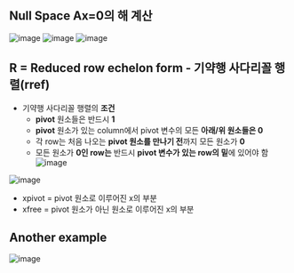 ## Null Space Ax=0의 해 계산
![image](https://github.com/user-attachments/assets/6d373e12-3c45-4b46-860a-305d9f4b6b0e)
![image](https://github.com/user-attachments/assets/9671993d-01ea-4ea3-891e-504c9ff42923)
![image](https://github.com/user-attachments/assets/5c8c87cd-ab03-4962-8a46-cec16f6bb724)

## R = Reduced row echelon form - 기약행 사다리꼴 행렬(rref)
- 기약행 사다리꼴 행렬의 **조건**
  - **pivot** 원소들은 반드시 **1**
  - **pivot** 원소가 있는 column에서 pivot 변수의 모든 **아래/위 원소들은 0**
  - 각 row는 처음 나오는 **pivot 원소를 만나기 전**까지 모든 원소가 **0**
  - 모든 원소가 **0인 row는** 반드시 **pivot 변수가 있는 row의 밑**에 있어야 함
![image](https://github.com/user-attachments/assets/7f5ab763-0263-4d77-aa2b-a740b3d6723d)

![image](https://github.com/user-attachments/assets/b2aaaace-9225-4ebb-b0b9-4eaeee120835)

- xpivot = pivot 원소로 이루어진 x의 부분
- xfree = pivot 원소가 아닌 원소로 이루어진 x의 부분

## Another example
![image](https://github.com/user-attachments/assets/239ccdaf-df7b-4d22-a543-efdf3f47ff58)
